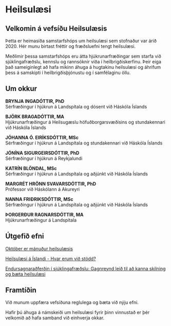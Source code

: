 # Heilsulæsi

## Velkomin á vefsíðu Heilsulæsis

Þetta er heimasíða samstarfshóps um heilsulæsi sem stofnaður var árið 2020.  Hér munu birtast fréttir og fræðsluefni tengt heilsulæsi. 

Meðlimir þessa samstarfshóps eru átta hjúkrunarfræðingar sem starfa við sjúklingafræðslu, kennslu og rannsóknir víða í heilbrigðiskerfinu. Þeir eiga það sameiginlegt að hafa mikinn áhuga á hugtakinu heilsulæsi og áhrifum þess á samskipti í heilbrigðisþjónustu og í samfélaginu öllu.  

## Um okkur
**BRYNJA INGADÓTTIR, PhD**\
Sérfræðingur í hjúkrun á Landspítala og dósent við Háskóla Íslands

**BJÖRK BRAGADÓTTIR, MA**\
Hjúkrunarfræðingur á Heilsugæslu höfuðborgarsvæðisins og stundakennari við Háskóla Íslands

**JÓHANNA Ó. EIRÍKSDÓTTIR, MSc**\
Sérfræðingur í hjúkrun á Landspítala og stundakennari við Háskóla Íslands

**JÓNÍNA SIGURGEIRSDÓTTIR, PhD**\
Sérfræðingur í hjúkrun á Reykjalundi

**KATRÍN BLÖNDAL, MSc**\
Sérfræðingur í hjúkrun á Landspítala og aðjúnkt við Háskóla  Íslands

**MARGRÉT HRÖNN SVAVARSDÓTTIR, PhD**\
Prófessor við Háskólann á Akureyri

**NANNA FRIÐRIKSDÓTTIR, MSc**\
Sérfræðingur í hjúkrun á Landspítala og aðjúnkt við Háskóla  Íslands

**ÞORGERÐUR RAGNARSDÓTTIR, MA**\
Hjúkrunarfræðingur á Landspítala

## Útgefið efni
[Október er mánuður heilsulæsis](https://old.hjukrun.is/library/Timarit---Skrar/Timarit/Timarit-2021/3-tbl-2021/ManudurHeilsulaesis.pdf)

[Heilsulæsi á Íslandi - Hvar erum við stödd?](https://admin.rais.is/ws/portalfiles/portal/62104259/Heilsul_si.pdf)

[Endursagnaraðferðin í sjúklingafræðslu: Gagnreynd leið til að kanna skilning og bæta heilsulæsi](https://hjukrun.cdn.prismic.io/hjukrun/ZofFIR5LeNNTw0Lk_Endursagnaradferdinisjuklingafraedslu.pdf)

## Framtíðin
Við munum uppfæra vefsíðuna reglulega og bæta við nýju efni. 

Hafir þú áhuga á námskeiði um heilsulæsi fyrir þinn vinnustað er þér velkomið að hafa samband við einhverja okkar. 
